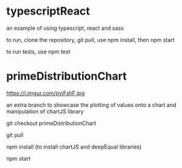 # typescriptReact
an example of using typescript, react and sass 

to run, clone the repository, git pull, use npm install, then npm start

to run tests, use npm test

# primeDistributionChart

https://i.imgur.com/pviFshF.jpg

an extra branch to showcase the plotting of values onto a chart and manipulation of chartJS library

git checkout primeDistributionChart

git pull

npm install (to install chartJS and deepEqual libraries) 

npm start
